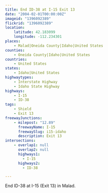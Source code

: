 ```yaml
---
title: End ID-38 at I-15 Exit 13
date: "2004-02-01T00:00:00Z"
imageid: "1396092389"
flickrid: "1396092389"
location:
    latitude: 42.183099
    longitude: -112.234301
places:
    - Malad|Oneida County|Idaho|United States
counties:
    - Oneida County|Idaho|United States
countries:
    - United States
states:
    - Idaho|United States
highwaytypes:
    - Interstate Highway
    - Idaho State Highway
highways:
    - I-15
    - ID-38
tags:
    - Shield
    - Exit 13
freewayJunctions:
    - milepost: "12.89"
      freewayName: I-15
      freewaySlug: i15-idaho
      description: Exit 13
intersections:
    - overlap1: null
      overlap2: null
      highways1:
        - I-15
      highways2:
        - ID-38

---
```

End ID-38 at I-15 (Exit 13) in Malad.